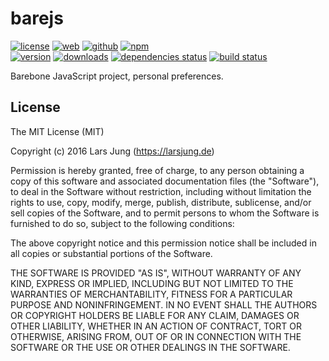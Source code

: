 # barejs

[![license][license-img]][github] [![web][web-img]][web] [![github][github-img]][github] [![npm][npm-img]][npm]  
[![version][npm-v-img]][npm] [![downloads][npm-dm-img]][npm] [![dependencies status][gemnasium-img]][gemnasium] [![build status][travis-img]][travis]

Barebone JavaScript project, personal preferences.


## License
The MIT License (MIT)

Copyright (c) 2016 Lars Jung (https://larsjung.de)

Permission is hereby granted, free of charge, to any person obtaining a copy
of this software and associated documentation files (the "Software"), to deal
in the Software without restriction, including without limitation the rights
to use, copy, modify, merge, publish, distribute, sublicense, and/or sell
copies of the Software, and to permit persons to whom the Software is
furnished to do so, subject to the following conditions:

The above copyright notice and this permission notice shall be included in
all copies or substantial portions of the Software.

THE SOFTWARE IS PROVIDED "AS IS", WITHOUT WARRANTY OF ANY KIND, EXPRESS OR
IMPLIED, INCLUDING BUT NOT LIMITED TO THE WARRANTIES OF MERCHANTABILITY,
FITNESS FOR A PARTICULAR PURPOSE AND NONINFRINGEMENT. IN NO EVENT SHALL THE
AUTHORS OR COPYRIGHT HOLDERS BE LIABLE FOR ANY CLAIM, DAMAGES OR OTHER
LIABILITY, WHETHER IN AN ACTION OF CONTRACT, TORT OR OTHERWISE, ARISING FROM,
OUT OF OR IN CONNECTION WITH THE SOFTWARE OR THE USE OR OTHER DEALINGS IN
THE SOFTWARE.


[web]: https://larsjung.de/barejs/
[github]: https://github.com/lrsjng/barejs
[npm]: https://www.npmjs.org/package/barejs
[gemnasium]: https://gemnasium.com/lrsjng/barejs
[travis]: https://travis-ci.org/lrsjng/barejs

[license-img]: https://img.shields.io/badge/license-MIT-a0a060.svg?style=flat-square
[web-img]: https://img.shields.io/badge/web-larsjung.de/barejs-a0a060.svg?style=flat-square
[github-img]: https://img.shields.io/badge/github-lrsjng/barejs-a0a060.svg?style=flat-square
[npm-img]: https://img.shields.io/badge/npm-barejs-a0a060.svg?style=flat-square

[npm-v-img]: https://img.shields.io/npm/v/barejs.svg?style=flat-square
[npm-dm-img]: https://img.shields.io/npm/dm/barejs.svg?style=flat-square
[gemnasium-img]: https://img.shields.io/gemnasium/lrsjng/barejs.svg?style=flat-square
[travis-img]: https://img.shields.io/travis/lrsjng/barejs.svg?style=flat-square

